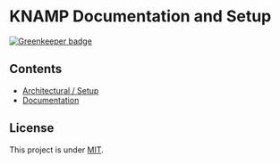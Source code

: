 # KNAMP Documentation and Setup

[![Greenkeeper badge](https://badges.greenkeeper.io/knamp/documentation.svg)](https://greenkeeper.io/)

## Contents

* [Architectural / Setup](setup/)
* [Documentation](documentation/)

## License

This project is under [MIT](./LICENSE).